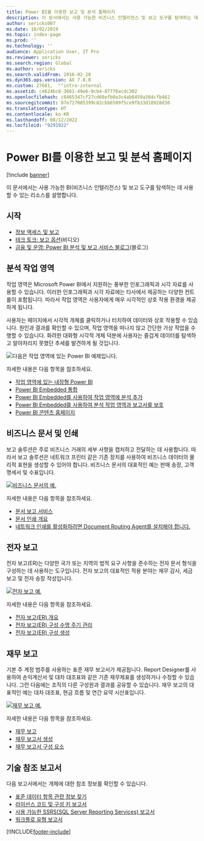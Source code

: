```yaml
---
title: Power BI를 이용한 보고 및 분석 홈페이지
description: 이 문서에서는 사용 가능한 비즈니스 인텔리전스 및 보고 도구를 탐색하는 데 사용할 수 있는 리소스를 설명합니다.
author: sericks007
ms.date: 10/02/2019
ms.topic: index-page
ms.prod: ''
ms.technology: ''
audience: Application User, IT Pro
ms.reviewer: sericks
ms.search.region: Global
ms.author: sericks
ms.search.validFrom: 2016-02-28
ms.dyn365.ops.version: AX 7.0.0
ms.custom: 27681,  ""intro-internal
ms.assetid: c4624bc8-3661-49e6-9cb4-87778acdc302
ms.openlocfilehash: c8465347cf27cd68efb0a3c4ab8459a384cfb462
ms.sourcegitcommit: 87e727005399c82cbb6509f5ce9fb33d18928d30
ms.translationtype: HT
ms.contentlocale: ko-KR
ms.lasthandoff: 08/12/2022
ms.locfileid: "9291922"
---
```

# <a name="reporting-and-analytics-with-power-bi-home-page"></a>Power BI를 이용한 보고 및 분석 홈페이지

[!include [banner](../includes/banner.md)]

이 문서에서는 사용 가능한 BI(비즈니스 인텔리전스) 및 보고 도구를 탐색하는 데 사용할 수 있는 리소스를 설명합니다.

## <a name="get-started"></a>시작
- [정보 액세스 및 보고](information-access-reporting.md)
- [테크 토크: 보고 옵션](https://www.youtube.com/watch?v=NzZONjKs5xA)(비디오)
- [금융 및 운영: Power BI 분석 및 보고 서비스 블로그](https://community.dynamics.com/365/financeandoperations/b/powerbianalyticsandreporting)(블로그)

## <a name="analytical-workspaces"></a>분석 작업 영역
작업 영역은 Microsoft Power BI에서 지원하는 풍부한 인포그래픽과 시각 자료를 사용할 수 있습니다. 이러한 인포그래픽과 시각 자료에는 타사에서 제공하는 다양한 컨트롤이 포함됩니다. 따라서 작업 영역은 사용자에게 매우 시각적인 상호 작용 환경을 제공하게 됩니다.

사용자는 페이지에서 시각적 개체를 클릭하거나 터치하여 데이터와 상호 작용할 수 있습니다. 원인과 결과를 확인할 수 있으며, 작업 영역을 떠나지 않고 간단한 가상 작업을 수행할 수 있습니다. 화려한 대화형 시각적 개체 덕분에 사용자는 즐겁게 데이터를 탐색하고 알아차리지 못했던 추세를 발견하게 될 것입니다.

![다음은 작업 영역에 있는 Power BI 예제입니다.](./media/Power-BI-in-D365-Workspace.png)

자세한 내용은 다음 항목을 참조하세요.

- [작업 영역에 있는 내장형 Power BI](embed-power-bi-workspaces.md)
- [Power BI Embedded 통합](power-bi-embedded-integration.md)
- [Power BI Embedded를 사용하여 작업 영역에 분석 추가](add-analytics-tab-workspaces.md)
- [Power BI Embedded를 사용하여 분석 작업 영역과 보고서를 보호](secure-analytical-workspaces.md)
- [Power BI 콘텐츠 홈페이지](power-bi-home-page.md)

## <a name="business-documents-and-printing"></a>비즈니스 문서 및 인쇄
보고 솔루션은 주로 비즈니스 거래의 세부 사항을 캡처하고 전달하는 데 사용합니다. 따라서 보고 솔루션은 네트워크 프린터 같은 기존 장치를 사용하여 비즈니스 데이터의 물리적 표현을 생성할 수 있어야 합니다. 비즈니스 문서의 대표적인 예는 판매 송장, 고객 명세서 및 수표입니다.

[![비즈니스 문서의 예.](./media/image-of-business-documents-1024x632.png)](./media/image-of-business-documents.png)

자세한 내용은 다음 항목을 참조하세요.

- [문서 보고 서비스](document-reporting-services.md)
- [문서 인쇄 개요](print-documents.md)
- [네트워크 인쇄를 활성화하려면 Document Routing Agent를 설치해야 합니다.](install-document-routing-agent.md)

## <a name="electronic-reporting"></a>전자 보고
전자 보고(ER)는 다양한 국가 또는 지역의 법적 요구 사항을 준수하는 전자 문서 형식을 구성하는 데 사용하는 도구입니다. 전자 보고의 대표적인 적용 분야는 재무 감사, 세금 보고 및 전자 송장 작성입니다.

[![전자 보고 예.](./media/electronic-reporting-example.png)](./media/electronic-reporting-example.png)

자세한 내용은 다음 항목을 참조하세요.

- [전자 보고(ER) 개요](general-electronic-reporting.md)
- [전자 보고(ER) 구성 수명 주기 관리](general-electronic-reporting-manage-configuration-lifecycle.md)
- [전자 보고(ER) 구성 생성](electronic-reporting-configuration.md)

## <a name="financial-reporting"></a>재무 보고
기본 주 계정 범주를 사용하는 표준 재무 보고서가 제공됩니다. Report Designer를 사용하여 손익계산서 및 대차 대조표와 같은 기존 재무제표를 생성하거나 수정할 수 있습니다. 그런 다음에는 조직의 다른 구성원과 결과를 공유할 수 있습니다. 재무 보고의 대표적인 예는 대차 대조표, 현금 흐름 및 연간 요약 시산표입니다.

[![재무 보고 예.](./media/financial-reporting-example.png)](./media/financial-reporting-example.png)

자세한 내용은 다음 항목을 참조하세요.

- [재무 보고](financial-reporting-intro.md)
- [재무 보고서 생성](generate-financial-report.md)
- [재무 보고서 구성 요소](financial-report-components.md)

## <a name="technical-reference-reports"></a>기술 참조 보고서
다음 보고서에서는 개체에 대한 참조 정보를 확인할 수 있습니다.

- [표준 데이터 항목 관련 정보 찾기](../data-entities/data-entities-report.md)
- [라이선스 코드 및 구성 키 보고서](../sysadmin/license-codes-configuration-keys-report.md)
- [사용 가능한 SSRS(SQL Server Reporting Services) 보고서](SSRS-report.md)
- [워크플로 유형 보고서](../../fin-ops/organization-administration/workflow-types-report.md)


[!INCLUDE[footer-include](../../../includes/footer-banner.md)]
